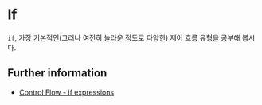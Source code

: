 # If

`if`, 가장 기본적인(그러나 여전히 놀라운 정도로 다양한) 제어 흐름 유형을 공부해 봅시다.

## Further information

- [Control Flow - if expressions](https://doc.rust-lang.org/book/ch03-05-control-flow.html#if-expressions)
